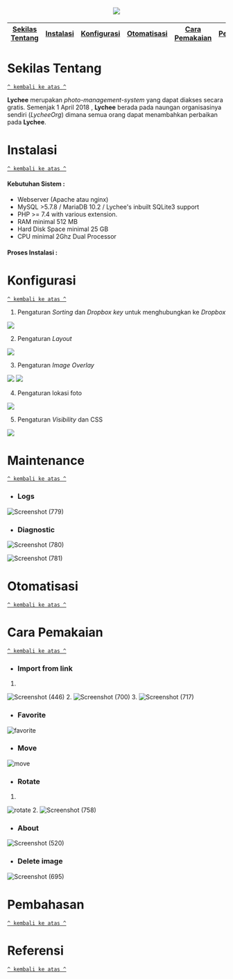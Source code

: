 <h1 align="center"><img src="https://raw.githubusercontent.com/LycheeOrg/Lychee/master/Banner.png"></h1>

[Sekilas Tentang](#sekilas-tentang) | [Instalasi](#instalasi) | [Konfigurasi](#konfigurasi) | [Otomatisasi](#otomatisasi) | [Cara Pemakaian](#cara-pemakaian) | [Pembahasan](#pembahasan) | [Referensi](#referensi)
:---:|:---:|:---:|:---:|:---:|:---:|:---:



# Sekilas Tentang
[`^ kembali ke atas ^`](#)

**Lychee** merupakan *photo-management-system* yang dapat diakses secara gratis. Semenjak 1 April 2018 , **Lychee** berada pada naungan organisasinya sendiri (*LycheeOrg*) dimana semua orang dapat menambahkan perbaikan pada **Lychee**.

# Instalasi
[`^ kembali ke atas ^`](#)

#### Kebutuhan Sistem :
- Webserver (Apache atau nginx)
- MySQL >5.7.8 / MariaDB 10.2 / Lychee's inbuilt SQLite3 support
- PHP >= 7.4 with various extension.
- RAM minimal 512 MB
- Hard Disk Space minimal 25 GB
- CPU minimal 2Ghz Dual Processor

#### Proses Instalasi :




# Konfigurasi
[`^ kembali ke atas ^`](#)
1. Pengaturan *Sorting* dan *Dropbox key* untuk menghubungkan ke *Dropbox*

<img src="img/config1.png"/>

2. Pengaturan *Layout*

<img src="img/config2.png"/>

3. Pengaturan *Image Overlay*

<img src="img/config3.png"/>
<img src="img/config4.png"/>

4. Pengaturan lokasi foto

<img src="img/config5.png"/>

5. Pengaturan *Visibility* dan CSS 

<img src="img/config6.png"/>



# Maintenance
[`^ kembali ke atas ^`](#)
* ### Logs
![Screenshot (779)](https://user-images.githubusercontent.com/48718969/111182496-89257000-85e1-11eb-9167-77f697157ded.png)
* ### Diagnostic
![Screenshot (780)](https://user-images.githubusercontent.com/48718969/111182608-a65a3e80-85e1-11eb-83c3-8ade044804cc.png)

![Screenshot (781)](https://user-images.githubusercontent.com/48718969/111182629-ac501f80-85e1-11eb-9a5b-85f81c26183f.png)



# Otomatisasi
[`^ kembali ke atas ^`](#)




# Cara Pemakaian
[`^ kembali ke atas ^`](#)
* ### Import from link 
1. 
![Screenshot (446)](https://user-images.githubusercontent.com/48718969/111315843-589f0e00-8695-11eb-845f-fe30ab56c0f5.png)
2. 
![Screenshot (700)](https://user-images.githubusercontent.com/48718969/111315899-63f23980-8695-11eb-9de6-f549a31d9374.png)
3. 
![Screenshot (717)](https://user-images.githubusercontent.com/48718969/111315994-77050980-8695-11eb-8cfe-d5095e30531f.png)
* ### Favorite
![favorite](https://user-images.githubusercontent.com/48718969/111183599-a870cd00-85e2-11eb-8822-452ccb1ca2bb.JPG)
* ### Move 
![move](https://user-images.githubusercontent.com/48718969/111183671-bd4d6080-85e2-11eb-92e2-57f9934f7bf2.png)
* ### Rotate
1.
![rotate](https://user-images.githubusercontent.com/48718969/111183805-e3730080-85e2-11eb-9f47-be64b83137a9.JPG)
2. 
![Screenshot (758)](https://user-images.githubusercontent.com/48718969/111311135-6e5e0480-8690-11eb-8a91-06f5e546ce34.png)
* ### About
![Screenshot (520)](https://user-images.githubusercontent.com/48718969/111316308-bc293b80-8695-11eb-8c5e-4db20f77ec9b.png)
* ### Delete image
![Screenshot (695)](https://user-images.githubusercontent.com/48718969/111316511-e975e980-8695-11eb-89be-b7388b63a433.png)





# Pembahasan
[`^ kembali ke atas ^`](#)



# Referensi
[`^ kembali ke atas ^`](#)
